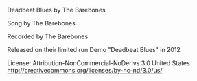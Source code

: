 Deadbeat Blues by The Barebones

Song by The Barebones

Recorded by The Barebones

Released on their limited run Demo "Deadbeat Blues" in 2012

License: Attribution-NonCommercial-NoDerivs 3.0 United States http://creativecommons.org/licenses/by-nc-nd/3.0/us/
